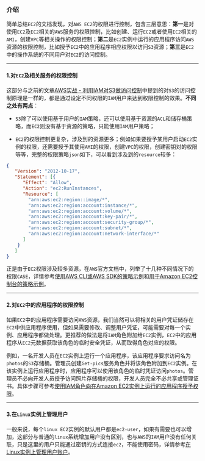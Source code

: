 ### **介绍**

简单总结`EC2`的文档发现，对`AWS EC2`的权限进行控制，包含三层意思：**第一**是对使用`EC2`及`EC2`相关的`AWS`服务的权限控制，比如创建、运行`EC2`或者使用`EC2`相关的`AMI`，创建`VPC`等相关操作的权限控制；**第二**是`EC2`实例中运行的应用程序访问`AWS`资源的权限控制，比如授予`EC2`中的应用程序相应权限以访问`S3`资源；**第三**是`EC2`中的操作系统的不同用户对`EC2`的访问控制。

---

#### **1.对`EC2`及相关服务的权限控制**

这部分与之前的文章[AWS实战 - 利用IAM对S3做访问控制][1]中提到的对`S3`的访问控制原理是一样的，都是通过设定不同权限的`IAM`用户来达到权限控制的效果。**不同之处有两点**：

- `S3`除了可以使用基于用户的`IAM`策略，还可以使用基于资源的`ACL`和储存桶策略，而`EC2`则没有基于资源的策略，只能使用`IAM`用户策略；  

- `EC2`的权限控制更复杂，涉及到的资源更多；例如如果要授予某用户启动`EC2`实例的权限，还需要授予其使用`AMI`的权限，创建`VPC`的权限，创建密钥对的权限等等，完整的权限策略`json`如下，可以看到涉及到的`resource`较多：
```json
{
   "Version": "2012-10-17",
   "Statement": [{
      "Effect": "Allow",
      "Action": "ec2:RunInstances",
      "Resource": [
        "arn:aws:ec2:region::image/*",
        "arn:aws:ec2:region:account:instance/*",
        "arn:aws:ec2:region:account:volume/*",
        "arn:aws:ec2:region:account:key-pair/*",
        "arn:aws:ec2:region:account:security-group/*",
        "arn:aws:ec2:region:account:subnet/*",
        "arn:aws:ec2:region:account:network-interface/*"
      ]
    }
   ]
}

```
正是由于`EC2`权限涉及较多资源，在`AWS`官方文档中，列举了十几种不同情况下的权限`CASE`，详情参考[使用AWS CLI或AWS SDK的策略示例][2]和[用于Amazon EC2控制台的策略示例][3]。

---

#### **2.对`EC2`中的应用程序的权限控制**

如果`EC2`中的应用程序需要访问`AWS`资源，我们当然可以将相关的用户凭证储存在`EC2`中供应用程序使用，但如果需要修改、调整用户凭证，可能需要对每一个实例、应用程序都做处理。更推荐的做法是将`IAM`角色附加给`EC2`实例，`EC2`中的应用程序从`EC2`元数据获取该角色的临时安全凭证，从而取得角色对应的权限。

例如，一名开发人员在`EC2`实例上运行一个应用程序，该应用程序要求访问名为`photos`的`S3`存储桶。管理员创建`Get-pics`服务角色并将该角色附加到`EC2`实例。在该实例上运行应用程序时，应用程序可以使用该角色的临时凭证访问`photos`。管理员不必向开发人员授予访问照片存储桶的权限，开发人员完全不必共享或管理证书。具体步骤可参考[使用IAM角色向在Amazon EC2实例上运行的应用程序授予权限][4]。

---

#### **3.在`Linux`实例上管理用户**

一般来说，每个`linux EC2`实例的默认用户都是`ec2-user`，如果有需要也可以增加，这部分与普通的`linux`系统增加用户没有区别，也与`AWS`的`IAM`用户没有任何关联，只是这里的用户只能通过密钥的方式连接`ec2`，不能使用密码，详情参考[在Linux实例上管理用户账户][5]。


  [1]: https://segmentfault.com/a/1190000017263099
  [2]: https://docs.aws.amazon.com/zh_cn/AWSEC2/latest/UserGuide/ExamplePolicies_EC2.html?shortFooter=true
  [3]: https://docs.aws.amazon.com/zh_cn/AWSEC2/latest/UserGuide/iam-policies-ec2-console.html?shortFooter=true
  [4]: https://docs.aws.amazon.com/zh_cn/IAM/latest/UserGuide/id_roles_use_switch-role-ec2.html?shortFooter=true
  [5]: https://docs.aws.amazon.com/zh_cn/AWSEC2/latest/UserGuide/managing-users.html?shortFooter=true